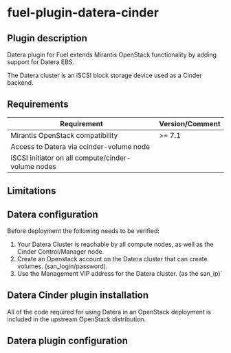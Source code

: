 fuel-plugin-datera-cinder
============

Plugin description
--------------

Datera plugin for Fuel extends Mirantis OpenStack functionality by
adding support for Datera EBS.

The Datera cluster is an iSCSI block storage device used as a
Cinder backend.

Requirements
------------

| Requirement                                          | Version/Comment |
|------------------------------------------------------|-----------------|
| Mirantis OpenStack compatibility                     | >= 7.1          |
| Access to Datera via ccinder-volume node             |                 |
| iSCSI initiator on all compute/cinder-volume nodes   |                 |

Limitations
-----------

Datera configuration
---------------------

Before deployment the following needs to be verified:
1. Your Datera Cluster is reachable by all compute nodes, as well as the
    Cinder Control/Manager node.
2. Create an Openstack account on the Datera cluster that can create
    volumes. 
    (san_login/password).
3. Use the Management VIP address for the Datera cluster.
    (as the san_ip)`

Datera Cinder plugin installation
---------------------------

All of the code required for using Datera in an OpenStack deployment is
included in the upstream OpenStack distribution.

Datera plugin configuration
----------------------------

